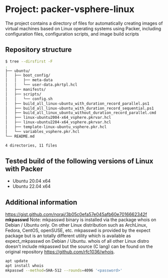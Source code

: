 # Project: packer-vsphere-linux

The project contains a directory of files for automatically creating images of virtual machines based on Linux operating systems using Packer, including configuration files, configuration scripts, and image build scripts

## Repository structure

```sh
$ tree --dirsfirst -F
.
├── ubuntu/
│   ├── boot_config/
│   │   ├── meta-data
│   │   └── user-data.pkrtpl.hcl
│   ├── manifests/
│   ├── scripts/
│   │   └── config.sh
│   ├── build_all_linux-ubuntu_with_duration_record_parallel.ps1   
│   ├── build_all_linux-ubuntu_with_duration_record_sequential.ps1 
│   ├── build_all_linux_ubuntu_without_duration_record_parallel.cmd
│   ├── linux-ubuntu2004-x64_vsphere.pkrvar.hcl
│   ├── linux-ubuntu2204-x64_vsphere.pkrvar.hcl
│   ├── template-linux-ubuntu_vsphere.pkr.hcl
│   └── variables_vsphere.pkr.hcl
└── README.md

4 directories, 11 files
```

## Tested build of the following versions of Linux with Packer

* Ubuntu 20.04 x64
* Ubuntu 22.04 x64

## Additional information

<https://gist.github.com/noraj/3b05c0efa57e045afb60e7016662342f>  
**mkpasswd**
Note: mkpasswd binary is installed via the package whois on Debian / Ubuntu only. On other Linux distribution such as ArchLinux, Fedora, CentOS, openSUSE, etc. mkpasswd is provided by the expect package but is an totally different utility which is available as expect_mkpasswd on Debian / Ubuntu. whois of all other Linux distro doesn't include mkpasswd but the source (C lang) can be found on the original repository <https://github.com/rfc1036/whois>.  

```sh
apt update
apt install whois
mkpasswd --method=SHA-512 --rounds=4096 '<password>'
```
